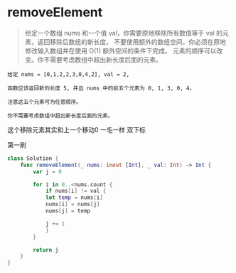 # removeElement

> 给定一个数组 nums 和一个值 val，你需要原地移除所有数值等于 val 的元素，返回移除后数组的新长度。
> 不要使用额外的数组空间，你必须在原地修改输入数组并在使用 O(1) 额外空间的条件下完成。
> 元素的顺序可以改变。你不需要考虑数组中超出新长度后面的元素。


```
给定 nums = [0,1,2,2,3,0,4,2], val = 2,

函数应该返回新的长度 5, 并且 nums 中的前五个元素为 0, 1, 3, 0, 4。

注意这五个元素可为任意顺序。

你不需要考虑数组中超出新长度后面的元素。
```

这个移除元素其实和上一个移动0 一毛一样 双下标


第一刷
```swift
class Solution {
    func removeElement(_ nums: inout [Int], _ val: Int) -> Int {
        var j = 0

        for i in 0..<nums.count {
            if nums[i] != val {
            let temp = nums[i]
            nums[i] = nums[j]
            nums[j] = temp

            j += 1
            }
        }

        return j
    }
}
```
